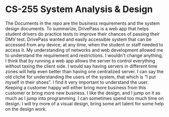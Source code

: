 # CS-255 System Analysis & Design

The Documents in the *repo* are the business requirements and the system design documents. To summarize, DrivePass is a web app that helps student drivers do practice tests to improve their chances of passing their DMV test. DrivePass wanted and easily accessible system that can be accessed from any device, at any time, when the student or staff needed to access it. My understanding of networks and web development allowed me to understand the requirement and restrictions. I wouldn't change anything, I think that by running a web app allows the server to control everything without taxing the client side. I would say having servers in different time zones will help even better than having one centralized server. I can say the old cliché for understanding the users of the system, that which is "I put myself in their shoes". I find it very important to understand the user. Keeping a customer happy will either bring more business from this customer or bring more new business. I like the design, and I jump on it as much as I jump into programming. I can sometimes spend too much time on design. I will try more of a visual design, bring some art talent for some help on the design work.
